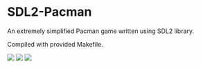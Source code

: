# SDL2-Pacman
An extremely simplified Pacman game written using SDL2 library.

Compiled with provided Makefile.

<img src="https://i.imgur.com/X1TSpN4.png"/>
<img src="https://i.imgur.com/9CgciEx.png"/>
<img src="https://i.imgur.com/w6NJ3l3.png"/>
